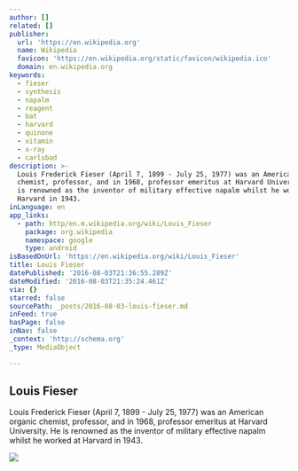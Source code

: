 ```yaml
---
author: []
related: []
publisher:
  url: 'https://en.wikipedia.org'
  name: Wikipedia
  favicon: 'https://en.wikipedia.org/static/favicon/wikipedia.ico'
  domain: en.wikipedia.org
keywords:
  - fieser
  - synthesis
  - napalm
  - reagent
  - bat
  - harvard
  - quinone
  - vitamin
  - x-ray
  - carlsbad
description: >-
  Louis Frederick Fieser (April 7, 1899 - July 25, 1977) was an American organic
  chemist, professor, and in 1968, professor emeritus at Harvard University. He
  is renowned as the inventor of military effective napalm whilst he worked at
  Harvard in 1943.
inLanguage: en
app_links:
  - path: http/en.m.wikipedia.org/wiki/Louis_Fieser
    package: org.wikipedia
    namespace: google
    type: android
isBasedOnUrl: 'https://en.wikipedia.org/wiki/Louis_Fieser'
title: Louis Fieser
datePublished: '2016-08-03T21:36:55.289Z'
dateModified: '2016-08-03T21:35:24.461Z'
via: {}
starred: false
sourcePath: _posts/2016-08-03-louis-fieser.md
inFeed: true
hasPage: false
inNav: false
_context: 'http://schema.org'
_type: MediaObject

---
```

<article style=""><h1>Louis Fieser</h1><p>Louis Frederick Fieser (April 7, 1899 - July 25, 1977) was an American organic chemist, professor, and in 1968, professor emeritus at Harvard University. He is renowned as the inventor of military effective napalm whilst he worked at Harvard in 1943.</p><img src="https://upload.wikimedia.org/wikipedia/commons/thumb/2/2d/Louis_Fieser.jpg/220px-Louis_Fieser.jpg" /></article>